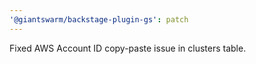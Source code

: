 ```yaml
---
'@giantswarm/backstage-plugin-gs': patch
---
```


Fixed AWS Account ID copy-paste issue in clusters table.
